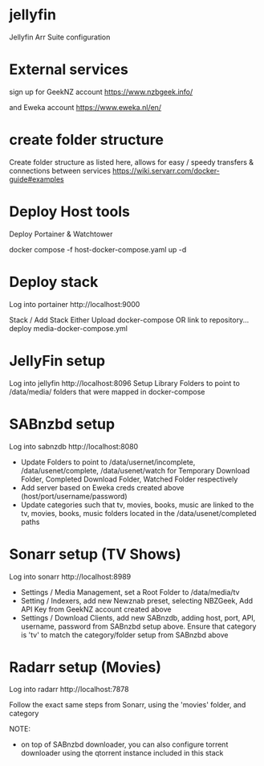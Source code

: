# jellyfin
Jellyfin Arr Suite configuration

# External services
sign up for GeekNZ account
https://www.nzbgeek.info/

and Eweka account
https://www.eweka.nl/en/

# create folder structure
Create folder structure as listed here, allows for easy / speedy transfers & connections between services
https://wiki.servarr.com/docker-guide#examples

# Deploy Host tools
Deploy Portainer & Watchtower

docker compose -f host-docker-compose.yaml up -d

# Deploy stack
Log into portainer http://localhost:9000

Stack / Add Stack
Either Upload docker-compose OR link to repository... deploy media-docker-compose.yml

# JellyFin setup
Log into jellyfin http://localhost:8096
Setup Library Folders to point to /data/media/ folders that were mapped in docker-compose

# SABnzbd setup
Log into sabnzdb http://localhost:8080

- Update Folders to point to /data/usernet/incomplete, /data/usenet/complete, /data/usenet/watch for Temporary Download Folder, Completed Download Folder, Watched Folder respectively 
- Add server based on Eweka creds created above (host/port/username/password)
- Update categories such that tv, movies, books, music are linked to the tv, movies, books, music folders located in the /data/usenet/completed paths
  
# Sonarr setup (TV Shows)
Log into sonarr http://localhost:8989

- Settings / Media Management, set a Root Folder to /data/media/tv
- Setting / Indexers, add new Newznab preset, selecting NBZGeek, Add API Key from GeekNZ account created above
- Settings / Download Clients, add new SABnzdb, adding host, port, API, username, password from SABnzbd setup above.  Ensure that category is 'tv' to match the category/folder setup from SABnzbd above

# Radarr setup (Movies)
Log into radarr http://localhost:7878

Follow the exact same steps from Sonarr, using the 'movies' folder, and category


NOTE:
- on top of SABnzbd downloader, you can also configure torrent downloader using the qtorrent instance included in this stack
